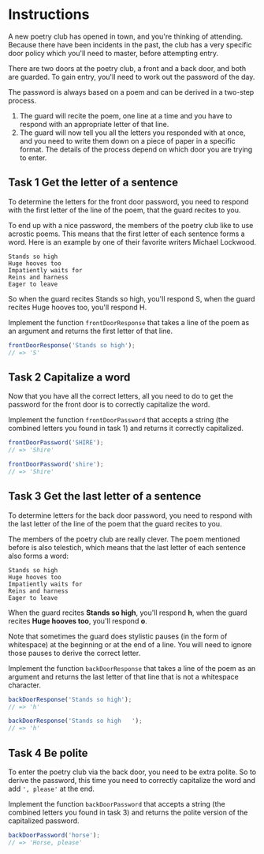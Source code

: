 # Instructions
A new poetry club has opened in town, and you're thinking of attending. Because there have been incidents in the past, the club has a very specific door policy which you'll need to master, before attempting entry.

There are two doors at the poetry club, a front and a back door, and both are guarded. To gain entry, you'll need to work out the password of the day.

The password is always based on a poem and can be derived in a two-step process.

1. The guard will recite the poem, one line at a time and you have to respond with an appropriate letter of that line.
2. The guard will now tell you all the letters you responded with at once, and you need to write them down on a piece of paper in a specific format.
The details of the process depend on which door you are trying to enter.

## Task 1 Get the letter of a sentence

To determine the letters for the front door password, you need to respond with the first letter of the line of the poem, that the guard recites to you.

To end up with a nice password, the members of the poetry club like to use acrostic poems. This means that the first letter of each sentence forms a word. Here is an example by one of their favorite writers Michael Lockwood.
```
Stands so high
Huge hooves too
Impatiently waits for
Reins and harness
Eager to leave
```

So when the guard recites Stands so high, you'll respond S, when the guard recites Huge hooves too, you'll respond H.

Implement the function `frontDoorResponse` that takes a line of the poem as an argument and returns the first letter of that line.

```js
frontDoorResponse('Stands so high');
// => 'S'
```

## Task 2 Capitalize a word

Now that you have all the correct letters, all you need to do to get the password for the front door is to correctly capitalize the word.

Implement the function `frontDoorPassword` that accepts a string (the combined letters you found in task 1) and returns it correctly capitalized.
```js
frontDoorPassword('SHIRE');
// => 'Shire'

frontDoorPassword('shire');
// => 'Shire'
```

## Task 3 Get the last letter of a sentence

To determine letters for the back door password, you need to respond with the last letter of the line of the poem that the guard recites to you.

The members of the poetry club are really clever. The poem mentioned before is also telestich, which means that the last letter of each sentence also forms a word:
```
Stands so high
Huge hooves too
Impatiently waits for
Reins and harness
Eager to leave
```
When the guard recites **Stands so high**, you'll respond **h**, when the guard recites **Huge hooves too**, you'll respond **o**.

Note that sometimes the guard does stylistic pauses (in the form of whitespace) at the beginning or at the end of a line. You will need to ignore those pauses to derive the correct letter.

Implement the function `backDoorResponse` that takes a line of the poem as an argument and returns the last letter of that line that is not a whitespace character.

```js
backDoorResponse('Stands so high');
// => 'h'

backDoorResponse('Stands so high   ');
// => 'h'
```
## Task 4 Be polite

To enter the poetry club via the back door, you need to be extra polite. So to derive the password, this time you need to correctly capitalize the word and add `', please'` at the end.

Implement the function `backDoorPassword` that accepts a string (the combined letters you found in task 3) and returns the polite version of the capitalized password.
```js
backDoorPassword('horse');
// => 'Horse, please'
```